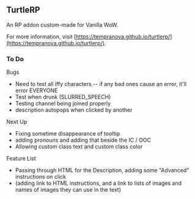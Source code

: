 ## TurtleRP

An RP addon custom-made for Vanilla WoW.

For more information, visit [https://tempranova.github.io/turtlerp/](https://tempranova.github.io/turtlerp/).

### To Do

Bugs

- Need to test all iffy characters -- if any bad ones cause an error, it'll error EVERYONE
- Test when drunk (SLURRED_SPEECH)
- Testing channel being joined properly
- description autopops when clicked by another

Next Up

- Fixing sometime disappearance of tooltip
- adding pronouns and adding that beside the IC / OOC
- Allowing custom class text and custom class color

Feature List

- Passing through HTML for the Description, adding some "Advanced" instructions on click
- (adding link to HTML instructions, and a link to lists of images and names of images they can use in the text)
